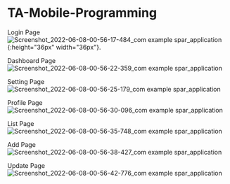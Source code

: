 # TA-Mobile-Programming

Login Page
![Screenshot_2022-06-08-00-56-17-484_com example spar_application](https://user-images.githubusercontent.com/100903781/172452415-473ecb87-8ad6-41a4-aac2-3664f0879ba3.jpg){:height="36px" width="36px"}.

Dashboard Page
![Screenshot_2022-06-08-00-56-22-359_com example spar_application](https://user-images.githubusercontent.com/100903781/172452534-68cfa956-9f30-428e-89df-45fc4f0e8331.jpg)

Setting Page
![Screenshot_2022-06-08-00-56-25-179_com example spar_application](https://user-images.githubusercontent.com/100903781/172452586-5f2915af-4c2d-41bc-9e37-3f9b3c1bdb7a.jpg)

Profile Page
![Screenshot_2022-06-08-00-56-30-096_com example spar_application](https://user-images.githubusercontent.com/100903781/172452601-82231dec-6d98-4f5c-889e-bed894589797.jpg)

List Page
![Screenshot_2022-06-08-00-56-35-748_com example spar_application](https://user-images.githubusercontent.com/100903781/172452635-763d0ffa-af13-4a87-b49c-de204ff8d6b8.jpg)

Add Page
![Screenshot_2022-06-08-00-56-38-427_com example spar_application](https://user-images.githubusercontent.com/100903781/172452657-7ed5c1da-7102-4e28-85b5-ac5bb038fd66.jpg)

Update Page
![Screenshot_2022-06-08-00-56-42-776_com example spar_application](https://user-images.githubusercontent.com/100903781/172452670-0c25cfab-6106-4200-8399-33d1862b870a.jpg)
